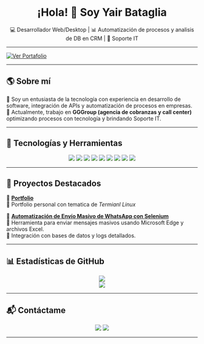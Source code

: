 <h1 align="center">¡Hola! 👋 Soy Yair Bataglia</h1>

<p align="center">
  💻 Desarrollador Web/Desktop | 📊 Automatización de procesos y analisis de DB en CRM | 🚀 Soporte IT
</p>

---

<p align="center">
  
 [![Ver Portafolio](https://img.shields.io/badge/💼%20Ver%20Portafolio-ff5722?style=for-the-badge)](https://yair-bataglia.github.io/portfolio/)
</p>




---

## 🌎 **Sobre mí**
🔹 Soy un entusiasta de la tecnología con experiencia en desarrollo de software, integración de APIs y automatización de procesos en empresas.   
🔹 Actualmente, trabajo en **GGGroup (agencia de cobranzas y call center)** optimizando procesos con tecnología y brindando Soporte IT.  

---

## 🚀 **Tecnologías y Herramientas**
<p align="center">
  <img src="https://img.shields.io/badge/Python-3776AB?style=for-the-badge&logo=python&logoColor=white" />
  <img src="https://img.shields.io/badge/SQL-4479A1?style=for-the-badge&logo=mysql&logoColor=white" />
  <img src="https://img.shields.io/badge/CustomTkinter-0078D4?style=for-the-badge&logo=python&logoColor=white" />
  <img src="https://img.shields.io/badge/Selenium-43B02A?style=for-the-badge&logo=selenium&logoColor=white" />
  <img src="https://img.shields.io/badge/JavaScript-F7DF1E?style=for-the-badge&logo=javascript&logoColor=black" />
  <img src="https://img.shields.io/badge/Node.js-43853D?style=for-the-badge&logo=node.js&logoColor=white" />
  <img src="https://img.shields.io/badge/Express.js-000000?style=for-the-badge&logo=express&logoColor=white" />
  <img src="https://img.shields.io/badge/Bootstrap-7952B3?style=for-the-badge&logo=bootstrap&logoColor=white" />
  <img src="https://img.shields.io/badge/Excel%20Automation-217346?style=for-the-badge&logo=microsoft-excel&logoColor=white" />
</p>


---

## 📌 **Proyectos Destacados**
📌 **[Portfolio](https://github.com/Yair-Bataglia/portfolio)**  
🔹 Portfolio personal con tematica de *Termianl Linux* 

📌 **[Automatización de Envío Masivo de WhatsApp con Selenium](https://github.com/tuusuario/whatsapp-mass-messaging)**  
🔹 Herramienta para enviar mensajes masivos usando Microsoft Edge y archivos Excel.  
🔹 Integración con bases de datos y logs detallados.   

---

## 📊 **Estadísticas de GitHub**

<div align="center">
  <img src="https://github-readme-stats.vercel.app/api?username=Yair-Bataglia&show_icons=true&theme=merko&locale=es" />
</div>

<div align="center">
  <img src="https://github-readme-stats.vercel.app/api/top-langs/?username=Yair-Bataglia&layout=compact&theme=merko&locale=es"/>
</div>

---

## 📬 **Contáctame**
<p align="center">
  <a href="https://linkedin.com/in/yair-bataglia"><img src="https://img.shields.io/badge/LinkedIn-0077B5?style=for-the-badge&logo=linkedin&logoColor=white"/></a>
  <a href="yairbataglia@gmail.com"><img src="https://img.shields.io/badge/Email-D14836?style=for-the-badge&logo=gmail&logoColor=white"/></a>
</p>

---
